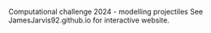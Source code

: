 Computational challenge 2024 - modelling projectiles
See JamesJarvis92.github.io for interactive website.
